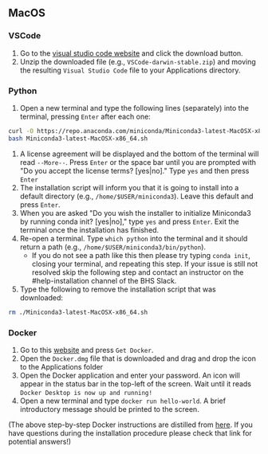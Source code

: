 ## MacOS

### VSCode

1. Go to the [visual studio code website](https://code.visualstudio.com/) and
   click the download button.
1. Unzip the downloaded file (e.g., `VSCode-darwin-stable.zip`) and moving the
   resulting `Visual Studio Code` file to your Applications directory.

### Python

1. Open a new terminal and type the following lines (separately) into the
   terminal, pressing `Enter` after each one:

```bash
curl -O https://repo.anaconda.com/miniconda/Miniconda3-latest-MacOSX-x86_64.sh
bash Miniconda3-latest-MacOSX-x86_64.sh
```

1. A license agreement will be displayed and the bottom of the terminal will
   read `--More--`. Press `Enter` or the space bar until you are prompted with
   "Do you accept the license terms? [yes|no]." Type `yes` and then press
   `Enter`
1. The installation script will inform you that it is going to install into a
   default directory (e.g., `/home/$USER/miniconda3`). Leave this default and
   press `Enter`.
1. When you are asked "Do you wish the installer to initialize Miniconda3 by
   running conda init? [yes|no]," type `yes` and press `Enter`. Exit the
   terminal once the installation has finished.
1. Re-open a terminal. Type `which python` into the terminal and it should
   return a path (e.g., `/home/$USER/miniconda3/bin/python`).
   - If you do not see a path like this then please try typing `conda init`,
     closing your terminal, and repeating this step. If your issue is still not
     resolved skip the following step and contact an instructor on the
     #help-installation channel of the BHS Slack.
1. Type the following to remove the installation script that was downloaded:

```bash
rm ./Miniconda3-latest-MacOSX-x86_64.sh
```

### Docker

1. Go to this
   [website](https://hub.docker.com/editions/community/docker-ce-desktop-mac/)
   and press `Get Docker`.
1. Open the `Docker.dmg` file that is downloaded and drag and drop the icon to
   the Applications folder
1. Open the Docker application and enter your password. An icon will appear in
   the status bar in the top-left of the screen. Wait until it reads
   `Docker Desktop is now up and running!`
1. Open a new terminal and type `docker run hello-world`. A brief introductory
   message should be printed to the screen.

(The above step-by-step Docker instructions are distilled from
[here](https://docs.docker.com/docker-for-mac/install/). If you have questions
during the installation procedure please check that link for potential answers!)
